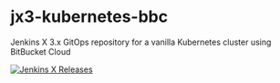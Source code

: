 # jx3-kubernetes-bbc

Jenkins X 3.x GitOps repository for a vanilla Kubernetes cluster using BitBucket Cloud
        
[![Jenkins X Releases](https://img.shields.io/badge/Jenkins%20X-Releases-blue)](docs/README.md)
